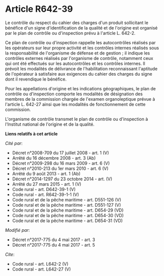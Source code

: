 # Article R642-39

Le contrôle du respect du cahier des charges d'un produit sollicitant le bénéfice d'un signe d'identification de la qualité
et de l'origine est organisé par le plan de contrôle ou d'inspection prévu à l'article L. 642-2. 

Ce plan de contrôle ou d'inspection rappelle les autocontrôles réalisés par les opérateurs sur leur propre activité et les
contrôles internes réalisés sous la responsabilité de l'organisme de défense et de gestion ; il indique les contrôles
externes réalisés par l'organisme de contrôle, notamment ceux qui ont été effectués sur les autocontrôles et les contrôles
internes. Il prévoit les modalités de délivrance de l'habilitation reconnaissant l'aptitude de l'opérateur à satisfaire aux
exigences du cahier des charges du signe dont il revendique le bénéfice. 

Pour les appellations d'origine et les indications géographiques, le plan de contrôle ou d'inspection comporte les modalités
de désignation des membres de la commission chargée de l'examen organoleptique prévue à l'article L. 642-27 ainsi que les
modalités de fonctionnement de cette commission. 

L'organisme de contrôle transmet le plan de contrôle ou d'inspection à l'Institut national de l'origine et de la qualité.

**Liens relatifs à cet article**

_Cité par_:

  - Décret n°2008-709 du 17 juillet 2008 - art. 1 (V)
  - Arrêté du 16 décembre 2008 - art. 3 (Ab)
  - Décret n°2009-298 du 16 mars 2009 - art. 6 (V)
  - Décret n°2010-213 du 1er mars 2010 - art. 6 (V)
  - Arrêté du 9 août 2013 - art. 1 (Ab)
  - Décret n°2014-1297 du 23 octobre 2014 - art. (V)
  - Arrêté du 27 mars 2015 - art. 1 (V)
  - Code rural - art. D642-39-1 (V)
  - Code rural - art. R642-39-1-1 (V)
  - Code rural et de la pêche maritime - art. D551-126 (V)
  - Code rural et de la pêche maritime - art. D551-127 (V)
  - Code rural et de la pêche maritime - art. D654-29 (VD)
  - Code rural et de la pêche maritime - art. D654-30 (VD)
  - Code rural et de la pêche maritime - art. D654-31 (VD)

_Modifié par_:

  - Décret n°2017-775 du 4 mai 2017 - art. 3
  - Décret n°2017-775 du 4 mai 2017 - art. 5

_Cite_:

  - Code rural - art. L642-2 (V)
  - Code rural - art. L642-27 (V)

